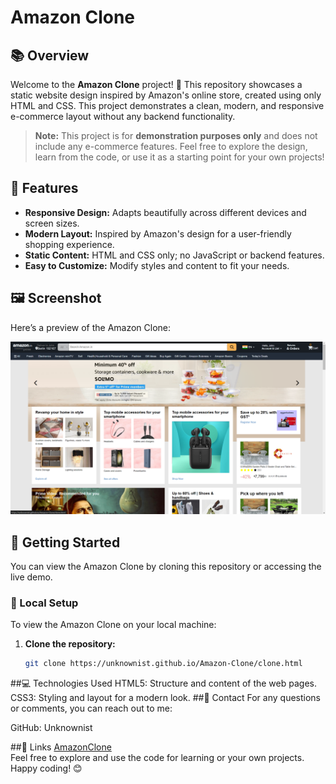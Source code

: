# Amazon Clone

## 📚 Overview

Welcome to the **Amazon Clone** project! 🎉 This repository showcases a static website design inspired by Amazon's online store, created using only HTML and CSS. This project demonstrates a clean, modern, and responsive e-commerce layout without any backend functionality.

> **Note:** This project is for **demonstration purposes only** and does not include any e-commerce features. Feel free to explore the design, learn from the code, or use it as a starting point for your own projects!

## 🌟 Features

- **Responsive Design:** Adapts beautifully across different devices and screen sizes.
- **Modern Layout:** Inspired by Amazon's design for a user-friendly shopping experience.
- **Static Content:** HTML and CSS only; no JavaScript or backend features.
- **Easy to Customize:** Modify styles and content to fit your needs.

## 🖼️ Screenshot

Here’s a preview of the Amazon Clone:

![Amazon Clone Screenshot](Clone-Screenshot.png)

## 🚀 Getting Started

You can view the Amazon Clone by cloning this repository or accessing the live demo.

### 🔧 Local Setup

To view the Amazon Clone on your local machine:

1. **Clone the repository:**

   ```bash
   git clone https://unknownist.github.io/Amazon-Clone/clone.html

  ##💻 Technologies Used
HTML5: Structure and content of the web pages.
CSS3: Styling and layout for a modern look.
##🤝 Contact
For any questions or comments, you can reach out to me:

GitHub: Unknownist
 
##🔗 Links
[AmazonClone](https://unknownist.github.io/Amazon-Clone/clone.html)<br>
Feel free to explore and use the code for learning or your own projects. Happy coding! 😊

